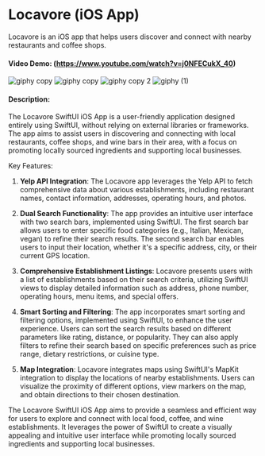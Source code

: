 # Locavore (iOS App)
Locavore is an iOS app that helps users discover and connect with nearby restaurants and coffee shops.
#### Video Demo: (https://www.youtube.com/watch?v=j0NFECukX_40) 


![giphy copy](https://github.com/hisolomonray/Locavore-iOS-app/assets/57193672/c0eca539-f26b-4588-8f38-7f1c78741da0) ![giphy copy](https://github.com/hisolomonray/Locavore-iOS-app/assets/57193672/2c297b2e-60b7-4329-9713-8d751952c4bb) ![giphy copy 2](https://github.com/hisolomonray/Locavore-iOS-app/assets/57193672/042cb8ef-8b82-4ff8-a304-9ab601b9b041) ![giphy (1)](https://github.com/hisolomonray/Locavore-iOS-app/assets/57193672/e0fcc4e8-aaee-4e31-8c48-a5c7632bffd8)








#### Description:
The Locavore SwiftUI iOS App is a user-friendly application designed entirely using SwiftUI, without relying on external libraries or frameworks. The app aims to assist users in discovering and connecting with local restaurants, coffee shops, and wine bars in their area, with a focus on promoting locally sourced ingredients and supporting local businesses.

Key Features:

1. **Yelp API Integration**: The Locavore app leverages the Yelp API to fetch comprehensive data about various establishments, including restaurant names, contact information, addresses, operating hours, and photos.

2. **Dual Search Functionality**: The app provides an intuitive user interface with two search bars, implemented using SwiftUI. The first search bar allows users to enter specific food categories (e.g., Italian, Mexican, vegan) to refine their search results. The second search bar enables users to input their location, whether it's a specific address, city, or their current GPS location.

3. **Comprehensive Establishment Listings**: Locavore presents users with a list of establishments based on their search criteria, utilizing SwiftUI views to display detailed information such as address, phone number, operating hours, menu items, and special offers.

4. **Smart Sorting and Filtering**: The app incorporates smart sorting and filtering options, implemented using SwiftUI, to enhance the user experience. Users can sort the search results based on different parameters like rating, distance, or popularity. They can also apply filters to refine their search based on specific preferences such as price range, dietary restrictions, or cuisine type.

5. **Map Integration**: Locavore integrates maps using SwiftUI's MapKit integration to display the locations of nearby establishments. Users can visualize the proximity of different options, view markers on the map, and obtain directions to their chosen destination.

The Locavore SwiftUI iOS App aims to provide a seamless and efficient way for users to explore and connect with local food, coffee, and wine establishments. It leverages the power of SwiftUI to create a visually appealing and intuitive user interface while promoting locally sourced ingredients and supporting local businesses.

